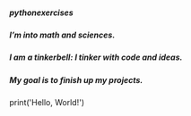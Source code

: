 ##### pythonexercises
##### I’m into math and sciences. 
##### I am a tinkerbell: I tinker with code and ideas.
##### My goal is to finish up my projects.
print('Hello, World!')
